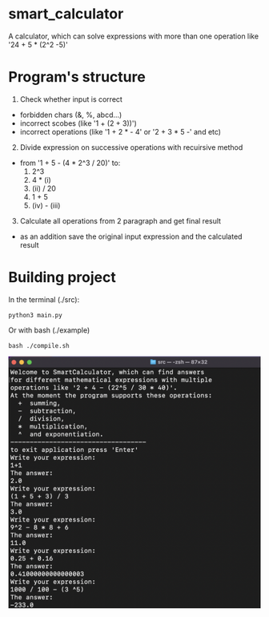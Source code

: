 # smart_calculator
A calculator, which can solve expressions with more than one operation like '24 + 5 * (2^2 -5)'


# Program's structure
1) Check whether input is correct
  - forbidden chars (&, %, abcd...)
  - incorrect scobes (like '1 + (2 + 3))')
  - incorrect operations (like '1 + 2 * - 4' or '2 + 3 * 5 -' and etc)
2) Divide expression on successive operations with recuirsive method
  - from '1 + 5 - (4 * 2^3 / 20)' to:
    1) 2^3
    2) 4 * (i)
    3) (ii) / 20
    4) 1 + 5
    5) (iv) - (iii)
3) Calculate all operations from 2 paragraph and get final result
  - as an addition save the original input expression and the calculated result

# Building project
In the terminal (./src):
```shell
python3 main.py
```
Or with bash (./example)
```shell
bash ./compile.sh
```
![](https://github.com/IlyaLoladze/smart_calculator/blob/main/example/Screenshot%202022-12-15%20at%2016.29.41.png)

